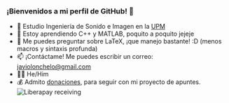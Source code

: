 ### ¡Bienvenidos a mi perfil de GitHub! 👋

- 🔭 Estudio Ingeniería de Sonido e Imagen en la [UPM](https://www.upm.es/Estudiantes/Estudios_Titulaciones/EstudiosOficialesGrado/ArticulosRelacionados?fmt=detail&id=26387d7154320210VgnVCM10000009c7648a____) 
- 🌱 Estoy aprendiendo C++ y MATLAB, poquito a poquito jejeje
- 💬 Me puedes preguntar sobre LaTeX, ¡que manejo bastante! :D (menos macros y sintaxis profunda)
- 📫 ¡Contáctame! Me puedes escribir un correo: [javiolonchelo@gmail.com](mailto:javiolonchelo@gmail.com)
- 🏳️‍🌈 He/Him
- 💰 Admito [donaciones](https://liberapay.com/Javiolonchelo/), para seguir con mi proyecto de apuntes. ![Liberapay receiving](https://img.shields.io/liberapay/receives/Javiolonchelo?color=%2300&label=Actualmente%2C%20recibo%3A&logo=Liberapay)
